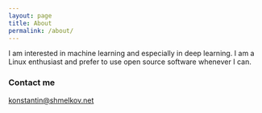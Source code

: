```yaml
---
layout: page
title: About
permalink: /about/
---
```


I am interested in machine learning and especially in deep learning. I am
a Linux enthusiast and prefer to use open source software whenever I can.

### Contact me

[konstantin@shmelkov.net](mailto:konstantin@shmelkov.net)
